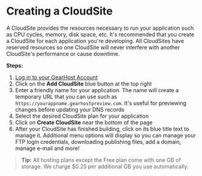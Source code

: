 # Creating a CloudSite
A CloudSite provides the resources necessary to run your application such as CPU cycles, memory, disk space, etc. It's recommended that you create a CloudSite for each application you're developing. All CloudSites have reserved resources so one CloudSite will never interfere with another CloudSite's performance or cause downtime.

**Steps:** 

  1. [Log in to your GearHost Account](https://my.gearhost.com/account/login)
  2. Click on the **Add CloudSite** blue button at the top right
  3. Enter a friendly name for your application. The name will create a temporary URL that you can use such as `https://yourappname.gearhostpreview.com`. It's useful for previewing changes before updating your DNS records
  4. Select the desired CloudSite plan for your application
  5. Click on **Create CloudSite** near the bottom of the page
  6. After your CloudSite has finished building, click on its blue title text to manage it. Additional menu options will display so you can manage your FTP login credentials, downloading publishing files, add a domain, manage e-mail and more!

>**Tip:** All hosting plans except the Free plan come with one GB of storage. We charge $0.25 per additional GB you use automatically.